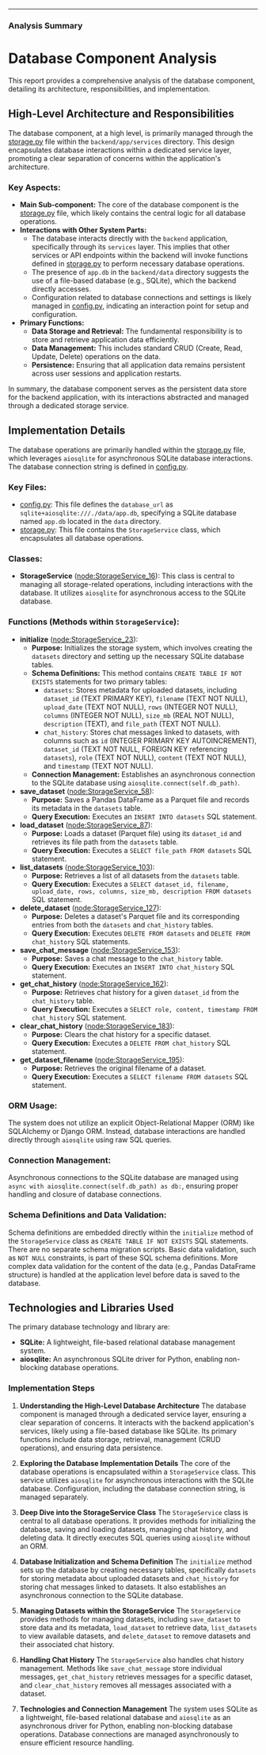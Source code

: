 

---

### Analysis Summary

# Database Component Analysis

This report provides a comprehensive analysis of the database component, detailing its architecture, responsibilities, and implementation.

## High-Level Architecture and Responsibilities

The database component, at a high level, is primarily managed through the [storage.py](file:backend/app/services/storage.py) file within the `backend/app/services` directory. This design encapsulates database interactions within a dedicated service layer, promoting a clear separation of concerns within the application's architecture.

### Key Aspects:

*   **Main Sub-component:** The core of the database component is the [storage.py](file:backend/app/services/storage.py) file, which likely contains the central logic for all database operations.
*   **Interactions with Other System Parts:**
    *   The database interacts directly with the `backend` application, specifically through its `services` layer. This implies that other services or API endpoints within the backend will invoke functions defined in [storage.py](file:backend/app/services/storage.py) to perform necessary database operations.
    *   The presence of `app.db` in the `backend/data` directory suggests the use of a file-based database (e.g., SQLite), which the backend directly accesses.
    *   Configuration related to database connections and settings is likely managed in [config.py](file:backend/app/config.py), indicating an interaction point for setup and configuration.
*   **Primary Functions:**
    *   **Data Storage and Retrieval:** The fundamental responsibility is to store and retrieve application data efficiently.
    *   **Data Management:** This includes standard CRUD (Create, Read, Update, Delete) operations on the data.
    *   **Persistence:** Ensuring that all application data remains persistent across user sessions and application restarts.

In summary, the database component serves as the persistent data store for the backend application, with its interactions abstracted and managed through a dedicated storage service.

## Implementation Details

The database operations are primarily handled within the [storage.py](file:c/storage.py) file, which leverages `aiosqlite` for asynchronous SQLite database interactions. The database connection string is defined in [config.py](file:c/config.py).

### Key Files:

*   [config.py](file:c/config.py): This file defines the `database_url` as `sqlite+aiosqlite:///./data/app.db`, specifying a SQLite database named `app.db` located in the `data` directory.
*   [storage.py](file:c/storage.py): This file contains the `StorageService` class, which encapsulates all database operations.

### Classes:

*   **StorageService** ([node:StorageService_16](node:StorageService_16)): This class is central to managing all storage-related operations, including interactions with the database. It utilizes `aiosqlite` for asynchronous access to the SQLite database.

### Functions (Methods within `StorageService`):

*   **initialize** ([node:StorageService_23](node:StorageService_23)):
    *   **Purpose:** Initializes the storage system, which involves creating the `datasets` directory and setting up the necessary SQLite database tables.
    *   **Schema Definitions:** This method contains `CREATE TABLE IF NOT EXISTS` statements for two primary tables:
        *   `datasets`: Stores metadata for uploaded datasets, including `dataset_id` (TEXT PRIMARY KEY), `filename` (TEXT NOT NULL), `upload_date` (TEXT NOT NULL), `rows` (INTEGER NOT NULL), `columns` (INTEGER NOT NULL), `size_mb` (REAL NOT NULL), `description` (TEXT), and `file_path` (TEXT NOT NULL).
        *   `chat_history`: Stores chat messages linked to datasets, with columns such as `id` (INTEGER PRIMARY KEY AUTOINCREMENT), `dataset_id` (TEXT NOT NULL, FOREIGN KEY referencing `datasets`), `role` (TEXT NOT NULL), `content` (TEXT NOT NULL), and `timestamp` (TEXT NOT NULL).
    *   **Connection Management:** Establishes an asynchronous connection to the SQLite database using `aiosqlite.connect(self.db_path)`.
*   **save_dataset** ([node:StorageService_58](node:StorageService_58)):
    *   **Purpose:** Saves a Pandas DataFrame as a Parquet file and records its metadata in the `datasets` table.
    *   **Query Execution:** Executes an `INSERT INTO datasets` SQL statement.
*   **load_dataset** ([node:StorageService_87](node:StorageService_87)):
    *   **Purpose:** Loads a dataset (Parquet file) using its `dataset_id` and retrieves its file path from the `datasets` table.
    *   **Query Execution:** Executes a `SELECT file_path FROM datasets` SQL statement.
*   **list_datasets** ([node:StorageService_103](node:StorageService_103)):
    *   **Purpose:** Retrieves a list of all datasets from the `datasets` table.
    *   **Query Execution:** Executes a `SELECT dataset_id, filename, upload_date, rows, columns, size_mb, description FROM datasets` SQL statement.
*   **delete_dataset** ([node:StorageService_127](node:StorageService_127)):
    *   **Purpose:** Deletes a dataset's Parquet file and its corresponding entries from both the `datasets` and `chat_history` tables.
    *   **Query Execution:** Executes `DELETE FROM datasets` and `DELETE FROM chat_history` SQL statements.
*   **save_chat_message** ([node:StorageService_153](node:StorageService_153)):
    *   **Purpose:** Saves a chat message to the `chat_history` table.
    *   **Query Execution:** Executes an `INSERT INTO chat_history` SQL statement.
*   **get_chat_history** ([node:StorageService_162](node:StorageService_162)):
    *   **Purpose:** Retrieves chat history for a given `dataset_id` from the `chat_history` table.
    *   **Query Execution:** Executes a `SELECT role, content, timestamp FROM chat_history` SQL statement.
*   **clear_chat_history** ([node:StorageService_183](node:StorageService_183)):
    *   **Purpose:** Clears the chat history for a specific dataset.
    *   **Query Execution:** Executes a `DELETE FROM chat_history` SQL statement.
*   **get_dataset_filename** ([node:StorageService_195](node:StorageService_195)):
    *   **Purpose:** Retrieves the original filename of a dataset.
    *   **Query Execution:** Executes a `SELECT filename FROM datasets` SQL statement.

### ORM Usage:

The system does not utilize an explicit Object-Relational Mapper (ORM) like SQLAlchemy or Django ORM. Instead, database interactions are handled directly through `aiosqlite` using raw SQL queries.

### Connection Management:

Asynchronous connections to the SQLite database are managed using `async with aiosqlite.connect(self.db_path) as db:`, ensuring proper handling and closure of database connections.

### Schema Definitions and Data Validation:

Schema definitions are embedded directly within the `initialize` method of the `StorageService` class as `CREATE TABLE IF NOT EXISTS` SQL statements. There are no separate schema migration scripts. Basic data validation, such as `NOT NULL` constraints, is part of these SQL schema definitions. More complex data validation for the content of the data (e.g., Pandas DataFrame structure) is handled at the application level before data is saved to the database.

## Technologies and Libraries Used

The primary database technology and library  are:

*   **SQLite:** A lightweight, file-based relational database management system.
*   **aiosqlite:** An asynchronous SQLite driver for Python, enabling non-blocking database operations.

### Implementation Steps

1. **Understanding the High-Level Database Architecture**
   The database component is managed through a dedicated service layer, ensuring a clear separation of concerns. It interacts with the backend application's services, likely using a file-based database like SQLite. Its primary functions include data storage, retrieval, management (CRUD operations), and ensuring data persistence.

2. **Exploring the Database Implementation Details**
   The core of the database operations is encapsulated within a `StorageService` class. This service utilizes `aiosqlite` for asynchronous interactions with the SQLite database. Configuration, including the database connection string, is managed separately.

3. **Deep Dive into the StorageService Class**
   The `StorageService` class is central to all database operations. It provides methods for initializing the database, saving and loading datasets, managing chat history, and deleting data. It directly executes SQL queries using `aiosqlite` without an ORM.

4. **Database Initialization and Schema Definition**
   The `initialize` method sets up the database by creating necessary tables, specifically `datasets` for storing metadata about uploaded datasets and `chat_history` for storing chat messages linked to datasets. It also establishes an asynchronous connection to the SQLite database.

5. **Managing Datasets within the StorageService**
   The `StorageService` provides methods for managing datasets, including `save_dataset` to store data and its metadata, `load_dataset` to retrieve data, `list_datasets` to view available datasets, and `delete_dataset` to remove datasets and their associated chat history.

6. **Handling Chat History**
   The `StorageService` also handles chat history management. Methods like `save_chat_message` store individual messages, `get_chat_history` retrieves messages for a specific dataset, and `clear_chat_history` removes all messages associated with a dataset.

7. **Technologies and Connection Management**
   The system uses SQLite as a lightweight, file-based relational database and `aiosqlite` as an asynchronous driver for Python, enabling non-blocking database operations. Database connections are managed asynchronously to ensure efficient resource handling.


